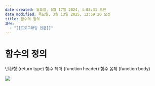 ```yaml
---
date created: 월요일, 6월 17일 2024, 4:03:31 오전
date modified: 목요일, 3월 13일 2025, 12:59:20 오전
title: 함수의 정의
과목:
  - "[[프로그래밍 입문]]"
---
```


# 함수의 정의

반환형 (return type)
함수 헤더 (function header)
함수 몸체 (function body)

![](https://i.imgur.com/saApoOl.png)

